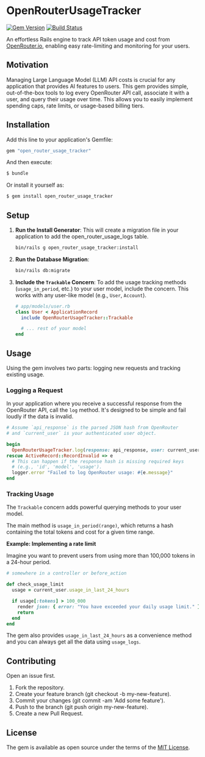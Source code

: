 # OpenRouterUsageTracker
[![Gem Version](https://badge.fury.io/rb/open_router_usage_tracker.svg)](https://badge.fury.io/rb/open_router_usage_tracker)
[![Build Status](https://github.com/mclpio/open_router_usage_tracker/actions/workflows/ci.yml/badge.svg)](https://github.com/mclpio/open_router_usage_tracker/actions)

An effortless Rails engine to track API token usage and cost from [OpenRouter.io](https://openrouter.ai/), enabling easy rate-limiting and monitoring for your users.

## Motivation
Managing Large Language Model (LLM) API costs is crucial for any application that provides AI features to users. This gem provides simple, out-of-the-box tools to log every OpenRouter API call, associate it with a user, and query their usage over time. This allows you to easily implement spending caps, rate limits, or usage-based billing tiers.

## Installation
Add this line to your application's Gemfile:

```ruby
gem "open_router_usage_tracker"
```

And then execute:
```bash
$ bundle
```

Or install it yourself as:
```bash
$ gem install open_router_usage_tracker
```

## Setup

1. **Run the Install Generator**: This will create a migration file in your application to add the open_router_usage_logs table.
    ```bash
    bin/rails g open_router_usage_tracker:install
    ```

1. **Run the Database Migration**:
    ```bash
    bin/rails db:migrate
    ```

1. **Include the `Trackable` Concern**: To add the usage tracking methods (`usage_in_period`, etc.) to your user model, include the concern. This works with any user-like model (e.g., `User`, `Account`).
    ```ruby
    # app/models/user.rb
    class User < ApplicationRecord
      include OpenRouterUsageTracker::Trackable

      # ... rest of your model
    end
    ```

## Usage
Using the gem involves two parts: logging new requests and tracking existing usage.

### Logging a Request
In your application where you receive a successful response from the OpenRouter API, call the `log` method. It's designed to be simple and fail loudly if the data is invalid.

```ruby
# Assume `api_response` is the parsed JSON hash from OpenRouter
# and `current_user` is your authenticated user object.

begin
  OpenRouterUsageTracker.log(response: api_response, user: current_user)
rescue ActiveRecord::RecordInvalid => e
  # This can happen if the response hash is missing required keys
  # (e.g., 'id', 'model', 'usage').
  logger.error "Failed to log OpenRouter usage: #{e.message}"
end
```

### Tracking Usage
The `Trackable` concern adds powerful querying methods to your user model.

The main method is `usage_in_period(range)`, which returns a hash containing the total tokens and cost for a given time range.

**Example: Implementing a rate limit**

Imagine you want to prevent users from using more than 100,000 tokens in a 24-hour period.

```ruby
# somewhere in a controller or before_action

def check_usage_limit
  usage = current_user.usage_in_last_24_hours

  if usage[:tokens] > 100_000
    render json: { error: "You have exceeded your daily usage limit." }, status: :too_many_requests
    return
  end
end
```

The gem also provides `usage_in_last_24_hours` as a convenience method and you can always get all the data using `usage_logs`.

## Contributing
Open an issue first.

1. Fork the repository.
1. Create your feature branch (git checkout -b my-new-feature).
1. Commit your changes (git commit -am 'Add some feature').
1. Push to the branch (git push origin my-new-feature).
1. Create a new Pull Request.

## License
The gem is available as open source under the terms of the [MIT License](https://opensource.org/licenses/MIT).
